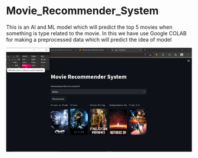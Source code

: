 # Movie_Recommender_System
This is an AI and ML model which will predict the top 5 movies when something is type related to the movie. In this we have use Google COLAB for making a preprocessed data which will predict the idea of model

<img src="Screenshot (5).png" />
